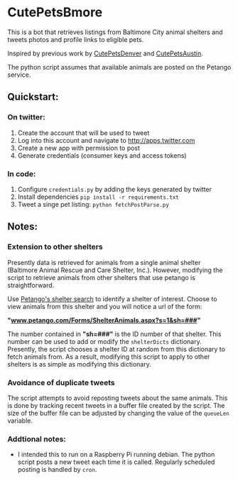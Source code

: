 # CutePetsBmore
This is a bot that retrieves listings from Baltimore City animal shelters and tweets photos and profile links to eligible pets.

Inspired by previous work by [CutePetsDenver](https://github.com/codeforamerica/CutePetsDenver) and [CutePetsAustin](https://github.com/open-austin/CutePetsAustin).

The python script assumes that available animals are posted on the Petango service.

## Quickstart:

### On twitter:

1. Create the account that will be used to tweet
1. Log into this account and navigate to http://apps.twitter.com
1. Create a new app with permission to post
1. Generate credentials (consumer keys and access tokens)

### In code:

1. Configure `credentials.py` by adding the keys generated by twitter
1. Install dependencies `pip install -r requirements.txt`
1. Tweet a singe pet listing: `python fetchPostParse.py`

## Notes:

### Extension to other shelters

Presently data is retrieved for animals from a single animal shelter (Baltimore Animal Rescue and Care Shelter, Inc.). However, modifying the script to retrieve animals from other shelters that use petango is straightforward.

Use [Petango's shelter search](http://www.petango.com/Forms/Search.aspx) to identify a shelter of interest.  Choose to view animals from this shelter and you will notice a url of the form:

**"www.petango.com/Forms/ShelterAnimals.aspx?s=1&sh=###"**

The number contained in **"sh=###"** is the ID number of that shelter.  This number can be used to add or modify the `shelterDicts` dictionary.  Presently, the script chooses a shelter ID at random from this dictionary to fetch animals from. As a result, modifying this script to apply to other shelters is as simple as modifying this dictionary.

### Avoidance of duplicate tweets

The script attempts to avoid reposting tweets about the same animals.  This is done by tracking recent tweets in a buffer file created by the script.  The size of the buffer file can be adjusted by changing the value of the `queueLen` variable.

### Addtional notes:

* I intended this to run on a Raspberry Pi running debian.  The python script posts a new tweet each time it is called. Regularly scheduled posting is handled by `cron`.

